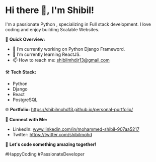 # Hi there 👋, I'm Shibil!

I'm a passionate Python , specializing in Full stack development. I love coding and enjoy building Scalable Websites. 

🚀 **Quick Overview:**
- 🔭 I’m currently working on Python Django Frameword.
- 🌱 I’m currently learning ReactJS.
- 📫 How to reach me: shibilmhdjr13@gmail.com

🛠️ **Tech Stack:**
- Python
- Django
- React
- PostgreSQL

🌐 **Portfolio:** https://shibilmohd13.github.io/personal-portfolio/

💼 **Connect with Me:**
- LinkedIn: www.linkedin.com/in/mohammed-shibil-907aa5217
- Twitter: https://twitter.com/shibilmohd

🌟 **Let's code something amazing together!**

#HappyCoding #PassionateDeveloper
